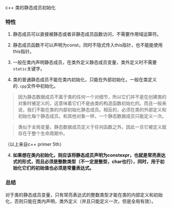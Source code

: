 c++ 类的静态成员初始化

### 特性

1. 静态成员可以直接被静态或者非静态成员函数访问，不需要作用域运算符。

2. 静态成员函数不可以声明为const，同时不隐式传入this指针，也不能能使用this指针。

2. 一般在类内声明静态成员，在类外定义静态成员变量，类外定义时不需要`static`关键字。

2. 类的普通静态成员不能在类内初始化，只能在外部初始化，一般在类定义的`.cpp`文件中初始化。

> 因为静态数据成员不属于类的任何一个对细节，所以它们并不是在创建类的对象时被定义的，这意味着它们不是由类的构造函数初始化的。而且一般来说，我们不能在类的内部初始化静态成员。相反的，必须在类的外部定义和初始化每个静态成员。和其他对象一样，一个静态数据成员只能定义一次。

> 类似于全局变量，静态数据成员定义于任何函数之外。因此一旦它被定义就存在于整个生命周期中。

（以上来自c++ primer 5th）

4. **如果想在类内初始化，则应该将静态成员声明为constexpr，也就是常亮表达式的形式，而且必须是整数类型（不一定是整型，char也行），同时，用于初始化它们的初始值也必须是常量表达式。**

### 总结

对于类的静态成员变量，只有常亮表达式的整数类型才能在类的内部定义和初始化，否则只能在类内声明，类外定义（并且只能定义一次，但是全局有效）。